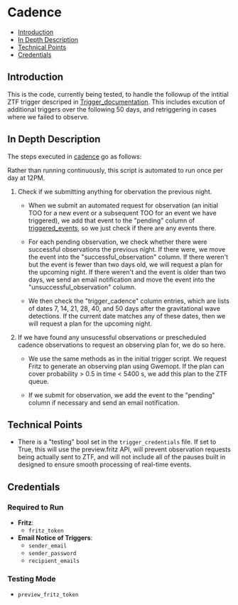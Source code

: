 # Cadence

- [Introduction](#introduction)
- [In Depth Description](#in-depth-description)
- [Technical Points](#technical-points)
- [Credentials](#credentials)

## Introduction
This is the code, currently being tested, to handle the followup of the intitial ZTF trigger descriped in [Trigger_documentation](./Trigger_documentation.md). This includes excution of additional triggers over the following 50 days, and retriggering in cases where we failed to observe.

## In Depth Description
The steps executed in [cadence](./cadence.py) go as follows:

Rather than running continuously, this script is automated to run once per day at 12PM.

1. Check if we submitting anything for obervation the previous night.

    - When we submit an automated request for observation (an initial TOO for a new event or a subsequent TOO for an event we have triggered), we add that event to the "pending" column of [triggered_events](./data/triggered_events.csv), so we just check if there are any events there.

    - For each pending observation, we check whether there were successful observations the previous night. If there were, we move the event into the "successful_observation" column. If there weren't but the event is fewer than two days old, we will request a plan for the upcoming night. If there weren't and the event is older than two days, we send an email notification and move the event into the "unsuccessful_observation" column.

    - We then check the "trigger_cadence" column entries, which are lists of dates 7, 14, 21, 28, 40, and 50 days after the gravitational wave detections. If the current date matches any of these dates, then we will request a plan for the upcoming night.

2. If we have found any unsucessful observations or prescheduled cadence observations to request an observing plan for, we do so here.

    - We use the same methods as in the initial trigger script. We request Fritz to generate an observing plan using Gwemopt. If the plan can cover probability > 0.5 in time < 5400 s, we add this plan to the ZTF queue.

    - If we submit for observation, we add the event to the "pending" column if necessary and send an email notification.

## Technical Points
- There is a "testing" bool set in the `trigger_credentials` file. If set to True, this will use the preview.fritz API, will prevent observation requests being actually sent to ZTF, and will not include all of the pauses built in designed to ensure smooth processing of real-time events.

## Credentials

### Required to Run
- **Fritz**: 
  - `fritz_token`
- **Email Notice of Triggers**: 
  - `sender_email`
  - `sender_password`
  - `recipient_emails`

### Testing Mode
- `preview_fritz_token`
